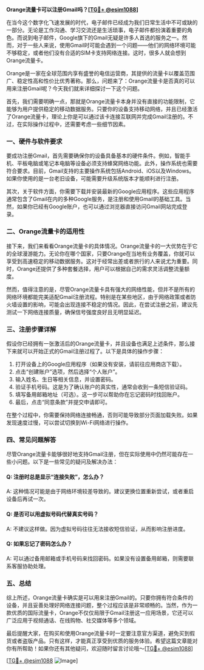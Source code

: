 **Orange流量卡可以注册Gmail吗？[[TG💪+ @esim1088](https://t.me/s/esim1088)]**

在当今这个数字化飞速发展的时代，电子邮件已经成为我们日常生活中不可或缺的一部分。无论是工作沟通、学习交流还是生活琐事，电子邮件都扮演着重要的角色。而说到电子邮件，Google旗下的Gmail无疑是许多人首选的服务之一。然而，对于一些人来说，使用Gmail时可能会遇到一个问题——他们的网络环境可能不够稳定，或者他们没有合适的SIM卡支持网络连接。这时，很多人就会想到Orange流量卡。

Orange是一家在全球范围内享有盛誉的电信运营商，其提供的流量卡以覆盖范围广、稳定性高和性价比优秀著称。那么，问题来了：Orange流量卡是否真的可以用来注册Gmail呢？今天我们就来详细探讨一下这个问题。

首先，我们需要明确一点，那就是Orange流量卡本身并没有直接的功能限制，它能够为用户提供稳定的移动数据服务。只要你的设备支持移动网络，并且已经激活了Orange流量卡，理论上你是可以通过该卡连接互联网并完成Gmail注册的。不过，在实际操作过程中，还需要考虑一些细节因素。

### **一、硬件与软件要求**

要成功注册Gmail，首先需要确保你的设备具备基本的硬件条件。例如，智能手机、平板电脑或笔记本电脑等设备必须支持蜂窝网络功能。此外，操作系统也需要符合要求。目前，Gmail支持的主要操作系统包括Android、iOS以及Windows。如果你使用的是一台老旧设备，可能需要升级系统版本才能顺利进行注册。

其次，关于软件方面，你需要下载并安装最新的Google应用程序。这些应用程序通常包含了Gmail在内的多种Google服务，是注册和使用Gmail的基础工具。当然，如果你已经有Google账户，也可以通过浏览器直接访问Gmail网站完成登录。

### **二、Orange流量卡的适用性**

接下来，我们来看看Orange流量卡的具体情况。Orange流量卡的一大优势在于它的全球漫游能力。无论你在哪个国家，只要Orange在当地有业务覆盖，你就可以享受到高速稳定的移动数据服务。这对于经常出差或者旅行的人来说尤为重要。同时，Orange还提供了多种套餐选择，用户可以根据自己的需求灵活调整流量额度。

然而，值得注意的是，尽管Orange流量卡具有强大的网络性能，但并不是所有的网络环境都能完美适配Gmail注册流程。特别是在某些地区，由于网络政策或者防火墙设置的影响，可能会出现连接不稳定的情况。因此，在尝试注册之前，建议先测试一下网络连接质量，确保信号强度良好且无明显延迟。

### **三、注册步骤详解**

假设你已经拥有一张激活后的Orange流量卡，并且设备也满足上述条件，那么接下来就可以开始正式的Gmail注册过程了。以下是具体的操作步骤：

1. 打开设备上的Google应用程序（如果没有安装，请前往应用商店下载）。
2. 点击“创建账户”选项，然后选择“个人账户”。
3. 输入姓名、生日等相关信息，并设置密码。
4. 验证手机号码。这是为了确认账户的真实性，通常会收到一条短信验证码。
5. 填写备用邮箱地址（可选）。这一步可以帮助你在忘记密码时找回账户。
6. 最后，点击“同意条款”并提交申请即可。

在整个过程中，你需要保持网络连接畅通，否则可能导致部分页面加载失败。如果发现速度过慢，可以尝试切换到Wi-Fi网络进行操作。

### **四、常见问题解答**

尽管Orange流量卡能够很好地支持Gmail注册，但在实际使用中仍然可能存在一些小问题。以下是一些常见的疑问及解决办法：

#### Q: 注册时总是显示“连接失败”，怎么办？
A: 这种情况可能是由于网络环境较差导致的。建议更换位置重新尝试，或者重启设备后再试一次。

#### Q: 是否可以用虚拟号码代替真实号码？
A: 不建议这样做。因为虚拟号码往往无法接收短信验证，从而影响注册进度。

#### Q: 如果忘记了密码怎么办？
A: 可以通过备用邮箱或手机号码来找回密码。如果没有设置备用邮箱，则需要联系客服协助处理。

### **五、总结**

综上所述，Orange流量卡确实是可以用来注册Gmail的。只要你拥有符合条件的设备，并且妥善处理好网络连接问题，整个过程应该是非常顺畅的。当然，作为一款优质的国际流量卡，Orange不仅仅局限于Gmail注册这一应用场景，它还可以广泛应用于视频通话、在线购物、社交媒体等多个领域。

最后提醒大家，在购买和使用Orange流量卡时一定要注意官方渠道，避免买到假货或者盗版产品。只有这样，才能真正享受到优质的服务体验。希望这篇文章能对你有所帮助！如果你还有其他疑问，欢迎随时留言讨论哦～[[TG💪+ @esim1088](https://t.me/s/esim1088)]

[[TG💪+ @esim1088](https://t.me/s/esim1088) ![Image](https://i.postimg.cc/4NQfJmqS/Snipaste-2025-05-13-00-14-12.png)]